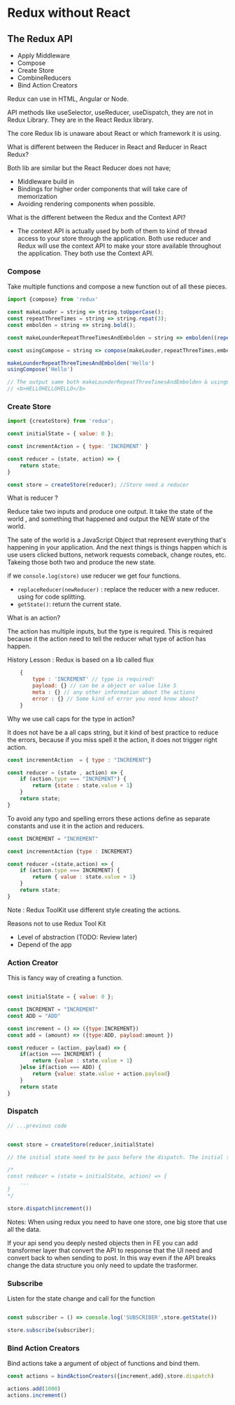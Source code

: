 # Redux without React

## The Redux API

* Apply Middleware
* Compose
* Create Store
* CombineReducers
* Bind Action Creators

Redux can use in HTML, Angular or Node.

API methods like useSelector, useReducer, useDispatch, they are not in Redux Library. They are in the React Redux library.

The core Redux lib is unaware about React or which framework it is using.

What is different between the Reducer in React and Reducer in React Redux?

Both lib are similar but the React Reducer does not have;
* Middleware build in
* Bindings for higher order components that will take care of memorization
* Avoiding rendering components when possible.

What is the different between the Redux and the Context API?
* The context API is actually used by both of them to kind of thread access to your store through the application. Both use reducer and Redux will use the context API to make your store available throughout the application. They both use the Context API.

### Compose

Take multiple functions and compose a new function out of all these pieces.

```javascript
import {compose} from 'redux'

const makeLouder = string => string.toUpperCase();
const repeatThreeTimes = string => string.repat(3);
const embolden = string => string.bold();

const makeLounderRepeatThreeTimesAndEmbolden = string => embolden((repeatThreeTimes(makeLouder(string))))

const usingCompose = string => compose(makeLouder,repeatThreeTimes,embolden)

makeLounderRepeatThreeTimesAndEmbolden('Hello')
usingCompose('Hello')

// The output same both makeLounderRepeatThreeTimesAndEmbolden & usingCompose
// <b>HELLOHELLOHELLO</b>
```

### Create Store

```javascript
import {createStore} from 'redux';

const initialState = { value: 0 };

const incrementAction = { type: 'INCREMENT' }

const reducer = (state, action) => {
	return state;
}

const store = createStore(reducer); //Store need a reducer

```

What is reducer ?

Reduce take two inputs and produce one output. It take the state of the world , and something that happened and output the NEW state of the world.

The sate of the world is a JavaScript Object that represent everything that's happening in your application. And the next things is things happen which is use users clicked buttons, network requests comeback, change routes, etc. Takeing those both two and produce the new state.


if we `console.log(store)` use reducer we get four functions.

* `replaceReducer(newReducer)` : replace the reducer with a new reducer. using for code splitting.
* `getState()`: return the current state.

What is an action?

The action has multiple inputs, but the type is required. This is required because it the action need to tell the reducer what type of action has happen.

History Lesson : Redux is based on a lib called flux

```javascript
	{
		type : 'INCREMENT' // type is required!
		payload: {} // can be a object or value like 5
		meta : {} // any other information about the actions
		error : {} // Some kind of error you need know about?
	}
```

Why we use call caps for the type in action?

It does not have be a all caps string, but it kind of best practice to reduce the errors, because if you miss spell it the action, it does not trigger right action.

```javascript
const incrementAction  = { type : "INCREMENT"}

const reducer = (state , action) => {
	if (action.type === "INCREMENT") {
		return {state : state.value + 1}
	}
	return state;
}
```

To avoid any typo and spelling errors these actions define as separate constants and use it in the action and reducers.

```javascript
const INCREMENT = "INCREMENT"

const incrementAction {type : INCREMENT}

const reducer =(state,action) => {
	if (action.type === INCREMENT) {
		return { value : state.value + 1}
	}
	return state;
}
```
Note : Redux ToolKit use different style creating the actions.

Reasons not to use Redux Tool Kit
* Level of abstraction (TODO: Review later)
* Depend of the app

### Action Creator

This is fancy way of creating a function.

```javascript

const initialState = { value: 0 };

const INCREMENT = "INCREMENT"
const ADD = "ADD"

const increment = () => ({type:INCREMENT})
const add = (amount) => ({type:ADD, payload:amount })

const reducer = (action, payload) => {
	if(action === INCREMENT) {
		return {value : state.value + 1}
	}else if(action === ADD) {
		return {value: state.value + action.payload}
	}
	return state
}
```

### Dispatch

```javascript
// ...previous code


const store = createStore(reducer,initialState)

// the initial state need to be pass before the dispatch. The initial state can be pass as argument to the createStore or as the default value in reducer

/*
const reducer = (state = initialState, action) => {
	...
}
*/

store.dispatch(increment())

```

Notes: When using redux you need to have one store, one big store that use all the data.

If your api send you deeply nested objects then in FE you can add transformer layer that convert the API to response that the UI need and convert back to when sending to post. In this way even if the API breaks change the data structure you only need to update the trasformer.

### Subscribe

Listen for the state change and call for the function

```javascript

const subscriber = () => console.log('SUBSCRIBER',store.getState())

store.subscribe(subscriber);

```

### Bind Action Creators

Bind actions take a argument of object of functions and bind them.

```javascript
const actions = bindActionCreators({increment,add},store.dispatch)

actions.add(1000)
actions.increment()

```